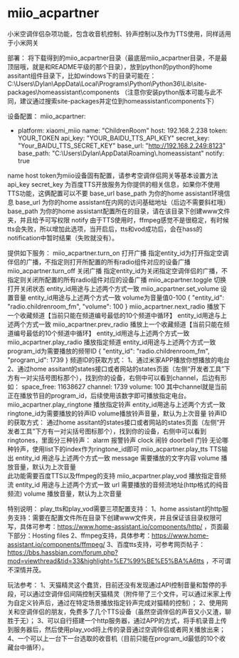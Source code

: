 # miio_acpartner
小米空调伴侣杂项功能，包含收音机控制、铃声控制以及作为TTS使用，同样适用于小米网关

部署：
将下载得到的miio_acpartner目录（最底层miio_acpartner目录，不是最顶层哦，就是和README平级的那个目录），放到python的python的home assitant组件目录下，比如windows下的目录可能在： C:\Users\Dylan\AppData\Local\Programs\Python\Python36\Lib\site-packages\homeassistant\components （注意你安装python版本可能与此不同，建议通过搜索site-packages并定位到homeassistant\components下）

设备配置：
miio_acpartner:
  - platform: xiaomi_miio
    name: "ChildrenRoom" 
    host: 192.168.2.238
    token: YOUR_TOKEN
    api_key: "YOUR_BAIDU_TTS_API_KEY"
    secret_key: "Your_BAIDU_TTS_SECRET_KEY"
    base_url: "http://192.168.2.249:8123"
    base_path: "C:\\Users\\Dylan\\AppData\\Roaming\\.homeassistant"
    notify: true

name host token为miio设备固有配置，请参考空调伴侣网关等基本设置方法
api_key secret_key 为百度TTS开放服务为你提供的相关信息，如果你不使用TTS功能，这俩配置可以不要
base_url base_path 为你的home assistant环境信息
	base_url 为你的home assistant在内网的访问基础地址（后边不需要斜杠哦）
	base_path 为你的home assistant配置所在的目录，请在该目录下创建www文件夹，并且给予可写权限
notify 由于TTS使用时，ffmpeg感觉不是很稳定，有时候tts会失败，所以增加此选项，当开启后，tts和vod成功后，会在hass的notification中暂时结果（失败就没有）。

提供如下服务：
miio_acpartner.turn_on
  打开广播
  指定entity_id为打开指定空调伴侣的广播，不指定则打开所配置的所有radio组件对应的设备广播
miio_acpartner.turn_off
  关闭广播
  指定entity_id为关闭指定空调伴侣的广播，不指定则关闭所配置的所有radio组件对应的设备广播
miio_acpartner.toggle
  切换打开关闭状态
  entity_id用途与上述两个方式一致
miio_acpartner.set_volume
  设置音量
  entity_id用途与上述两个方式一致
  volume为音量值0-100
  {
    "entity_id": "radio.childrenroom_fm",
    "volume": 100
  }
miio_acpartner.next_radio
  播放下一个收藏频道【当前只能在频道编号最低的10个频道中循环】
  entity_id用途与上述两个方式一致
miio_acpartner.prev_radio 
  播放上一个收藏频道【当前只能在频道编号最低的10个频道中循环】
  entity_id用途与上述两个方式一致   
miio_acpartner.play_radio
  播放指定频道
  entity_id用途与上述两个方式一致
  program_id为需要播放的频带ID
  {
    "entity_id": "radio.childrenroom_fm",
    "program_id": 1739
  }
频道ID的获取方式：
  1、通过米家APP播放你想播放的电台
  2、通过home assitant的states接口或者网站的states页面（左侧“开发者工具”下方有一对尖括号图标那个），找到你的设备，右侧中可以看到channel，后边有形如：
  	space_free: 11638627
	channel: 1739
	volume: 100
  其中channel就是当前正在播放节目的program_id，后续使用该数字即可播放指定电台。
miio_acpartner.play_ringtone
  播放指定铃声
  entity_id用途与上述两个方式一致
  ringtone_id为需要播放的铃声ID
  volume播放铃声音量，默认为上次音量
铃声ID的获取方式：
  通过home assitant的states接口或者网站的states页面（左侧“开发者工具”下方有一对尖括号图标那个），找到你的设备，右侧中可以看到ringtones，里面分三种铃声：
  	alarm	报警铃声
  	clock	闹铃
  	doorbell	门铃
  无论哪种铃声，使用list下的index作为ringtone_id即可
miio_acpartner.play_tts
  TTS输出
  entity_id 用途与上述两个方式一致
  message 需要播放的文字内容
  volume 播放音量，默认为上次音量  
  此功能需要百度TTS以及ffmpeg的支持
miio_acpartner.play_vod
  播放指定音频流
  entity_id 用途与上述两个方式一致
  url 需要播放的音频流地址(http格式的纯音频流)
  volume 播放音量，默认为上次音量   

特别说明：
  play_tts和play_vod需要三项配置支持：
  1、home assistant的http服务支持：需要在配置文件所在目录下创建www文件夹，并且保证该目录权限可写，具体可参考：https://www.home-assistant.io/components/http/ ，页面最下部分：Hosting files
  2、ffmpeg支持，具体参考：https://www.home-assistant.io/components/ffmpeg/
  3、百度tts支持，可参考网页帖子：https://bbs.hassbian.com/forum.php?mod=viewthread&tid=33&highlight=%E7%99%BE%E5%BA%A6tts ，不可谓不深情并茂。

玩法参考：
  1、天猫精灵这个蠢货，目前还没有发现通过API控制音量和暂停的手段，可以通过空调伴侣间隔控制天猫精灵（附件带了三个文件，可以通过米家上传为自定义铃声后，通过在特定场景播放指定铃声完成对猫精的控制）；
  2、使用网关和空调伴侣的朋友，免费多了几个TTS设备（虽然空调伴侣的声音又小又渣，聊胜于无）；
  3、可以自行搭建一个http服务器，通过APP的方式，将手机录音上传到服务器后，然后使用play_vod将上传的录音通过空调伴侣或者网关播放出来；
  4、一个可以上一台下一台选取的收音机（目前只能在program_id最低的10个收藏台中循环）。